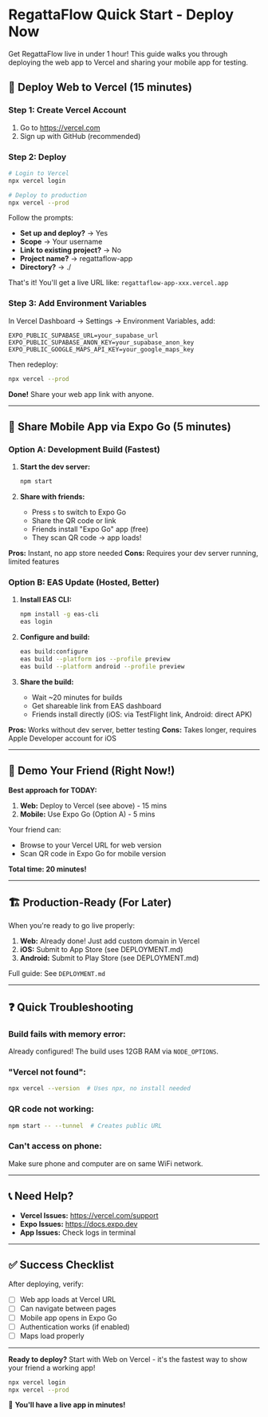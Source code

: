 # RegattaFlow Quick Start - Deploy Now

Get RegattaFlow live in under 1 hour! This guide walks you through deploying the web app to Vercel and sharing your mobile app for testing.

## 🚀 Deploy Web to Vercel (15 minutes)

### Step 1: Create Vercel Account
1. Go to https://vercel.com
2. Sign up with GitHub (recommended)

### Step 2: Deploy

```bash
# Login to Vercel
npx vercel login

# Deploy to production
npx vercel --prod
```

Follow the prompts:
- **Set up and deploy?** → Yes
- **Scope** → Your username
- **Link to existing project?** → No
- **Project name?** → regattaflow-app
- **Directory?** → ./

That's it! You'll get a live URL like: `regattaflow-app-xxx.vercel.app`

### Step 3: Add Environment Variables

In Vercel Dashboard → Settings → Environment Variables, add:

```
EXPO_PUBLIC_SUPABASE_URL=your_supabase_url
EXPO_PUBLIC_SUPABASE_ANON_KEY=your_supabase_anon_key
EXPO_PUBLIC_GOOGLE_MAPS_API_KEY=your_google_maps_key
```

Then redeploy:
```bash
npx vercel --prod
```

**Done!** Share your web app link with anyone.

---

## 📱 Share Mobile App via Expo Go (5 minutes)

### Option A: Development Build (Fastest)

1. **Start the dev server:**
   ```bash
   npm start
   ```

2. **Share with friends:**
   - Press `s` to switch to Expo Go
   - Share the QR code or link
   - Friends install "Expo Go" app (free)
   - They scan QR code → app loads!

**Pros:** Instant, no app store needed
**Cons:** Requires your dev server running, limited features

### Option B: EAS Update (Hosted, Better)

1. **Install EAS CLI:**
   ```bash
   npm install -g eas-cli
   eas login
   ```

2. **Configure and build:**
   ```bash
   eas build:configure
   eas build --platform ios --profile preview
   eas build --platform android --profile preview
   ```

3. **Share the build:**
   - Wait ~20 minutes for builds
   - Get shareable link from EAS dashboard
   - Friends install directly (iOS: via TestFlight link, Android: direct APK)

**Pros:** Works without dev server, better testing
**Cons:** Takes longer, requires Apple Developer account for iOS

---

## 🎯 Demo Your Friend (Right Now!)

**Best approach for TODAY:**

1. **Web:** Deploy to Vercel (see above) - 15 mins
2. **Mobile:** Use Expo Go (Option A) - 5 mins

Your friend can:
- Browse to your Vercel URL for web version
- Scan QR code in Expo Go for mobile version

**Total time: 20 minutes!**

---

## 🏗️ Production-Ready (For Later)

When you're ready to go live properly:

1. **Web:** Already done! Just add custom domain in Vercel
2. **iOS:** Submit to App Store (see DEPLOYMENT.md)
3. **Android:** Submit to Play Store (see DEPLOYMENT.md)

Full guide: See `DEPLOYMENT.md`

---

## ❓ Quick Troubleshooting

### Build fails with memory error:
Already configured! The build uses 12GB RAM via `NODE_OPTIONS`.

### "Vercel not found":
```bash
npx vercel --version  # Uses npx, no install needed
```

### QR code not working:
```bash
npm start -- --tunnel  # Creates public URL
```

### Can't access on phone:
Make sure phone and computer are on same WiFi network.

---

## 📞 Need Help?

- **Vercel Issues:** https://vercel.com/support
- **Expo Issues:** https://docs.expo.dev
- **App Issues:** Check logs in terminal

---

## ✅ Success Checklist

After deploying, verify:

- [ ] Web app loads at Vercel URL
- [ ] Can navigate between pages
- [ ] Mobile app opens in Expo Go
- [ ] Authentication works (if enabled)
- [ ] Maps load properly

---

**Ready to deploy?** Start with Web on Vercel - it's the fastest way to show your friend a working app!

```bash
npx vercel login
npx vercel --prod
```

🎉 **You'll have a live app in minutes!**
